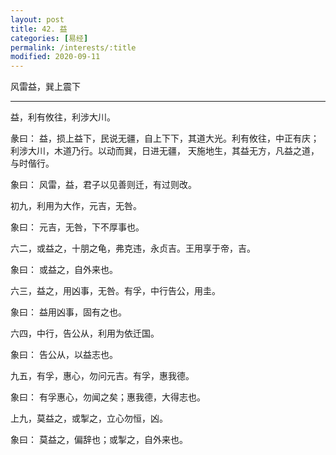```yaml
---
layout: post
title: 42. 益
categories: [易经]
permalink: /interests/:title
modified: 2020-09-11
---
```


风雷益，巽上震下

---

益，利有攸往，利涉大川。

彖曰： 益，损上益下，民说无疆，自上下下，其道大光。利有攸往，中正有庆；利涉大川，木道乃行。以动而巽，日进无疆，
天施地生，其益无方，凡益之道，与时偕行。

象曰： 风雷，益，君子以见善则迁，有过则改。

初九，利用为大作，元吉，无咎。

象曰： 元吉，无咎，下不厚事也。

六二，或益之，十朋之龟，弗克违，永贞吉。王用享于帝，吉。

象曰： 或益之，自外来也。

六三，益之，用凶事，无咎。有孚，中行告公，用圭。

象曰： 益用凶事，固有之也。

六四，中行，告公从，利用为依迁国。

象曰： 告公从，以益志也。

九五，有孚，惠心，勿问元吉。有孚，惠我德。

象曰： 有孚惠心，勿闻之矣；惠我德，大得志也。

上九，莫益之，或掣之，立心勿恒，凶。

象曰： 莫益之，偏辞也；或掣之，自外来也。
